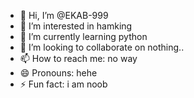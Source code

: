- 👋 Hi, I’m @EKAB-999
- 👀 I’m interested in hamking
- 🌱 I’m currently learning python
- 💞️ I’m looking to collaborate on nothing..
- 📫 How to reach me: no way
- 😄 Pronouns: hehe
- ⚡ Fun fact: i am noob

<!---
EKAB-999/EKAB-999 is a ✨ special ✨ repository because its `README.md` (this file) appears on your GitHub profile.
You can click the Preview link to take a look at your changes.
--->
